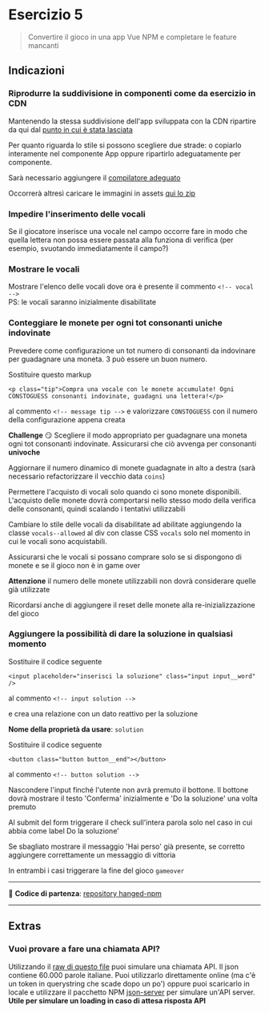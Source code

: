 # Esercizio 5

> Convertire il gioco in una app Vue NPM e completare le feature mancanti

## Indicazioni

### Riprodurre la suddivisione in componenti come da esercizio in CDN

Mantenendo la stessa suddivisione dell'app sviluppata con la CDN ripartire da qui dal [punto in cui è stata lasciata](https://github.com/lorenaramonda/hanged-cdn/tree/components/finish)

Per quanto riguarda lo stile si possono scegliere due strade: o copiarlo interamente nel componente App oppure ripartirlo adeguatamente per componente.

Sarà necessario aggiungere il [compilatore adeguato](https://vue-loader.vuejs.org/guide/pre-processors.html)

Occorrerà altresì caricare le immagini in assets [qui lo zip](assets.zip)

### Impedire l'inserimento delle vocali

Se il giocatore inserisce una vocale nel campo occorre fare in modo che quella lettera non possa essere passata alla funziona di verifica (per esempio, svuotando immediatamente il campo?)

### Mostrare le vocali

Mostrare l'elenco delle vocali dove ora è presente il commento `<!-- vocal -->`  
PS: le vocali saranno inizialmente disabilitate

### Conteggiare le monete per ogni tot consonanti uniche indovinate

Prevedere come configurazione un tot numero di consonanti da indovinare per guadagnare una moneta. 3 può essere un buon numero.

Sostituire questo markup

```
<p class="tip">Compra una vocale con le monete accumulate! Ogni CONSTOGUESS consonanti indovinate, guadagni una lettera!</p>
```

al commento `<!-- message tip -->` e valorizzare `CONSTOGUESS` con il numero della configurazione appena creata

**Challenge** 😏 Scegliere il modo appropriato per guadagnare una moneta ogni tot consonanti indovinate. Assicurarsi che ciò avvenga per consonanti **univoche**

Aggiornare il numero dinamico di monete guadagnate in alto a destra (sarà necessario refactorizzare il vecchio data `coins`)

Permettere l'acquisto di vocali solo quando ci sono monete disponibili. L'acquisto delle monete dovrà comportarsi nello stesso modo della verifica delle consonanti, quindi scalando i tentativi utilizzabili  

Cambiare lo stile delle vocali da disabilitate ad abilitate aggiungendo la classe `vocals--allowed` al div con classe CSS  `vocals` solo nel momento in cui le vocali sono acquistabili.

Assicurarsi che le vocali si possano comprare solo se si dispongono di monete e se il gioco non è in game over

**Attenzione** il numero delle monete utilizzabili non dovrà considerare quelle già utilizzate

Ricordarsi anche di aggiungere il reset delle monete alla re-inizializzazione del gioco

### Aggiungere la possibilità di dare la soluzione in qualsiasi momento

Sostituire il codice seguente

```
<input placeholder="inserisci la soluzione" class="input input__word" />
```

al commento `<!-- input solution -->`

e crea una relazione con un dato reattivo per la soluzione

**Nome della proprietà da usare**: `solution`

Sostituire il codice seguente

```
<button class="button button__end"></button>
```

al commento `<!-- button solution -->`

Nascondere l'input finché l'utente non avrà premuto il bottone. Il bottone dovrà mostrare il testo 'Conferma' inizialmente e 'Do la soluzione' una volta premuto

Al submit del form triggerare il check sull'intera parola solo nel caso in cui abbia come label Do la soluzione'

Se sbagliato mostrare il messaggio 'Hai perso' già presente, se corretto aggiungere correttamente un messaggio di vittoria

In entrambi i casi triggerare la fine del gioco `gameover`

-----------

💪 **Codice di partenza**: [repository hanged-npm](https://github.com/lorenaramonda/hanged-npm)

-----------

## Extras

### Vuoi provare a fare una chiamata API?

Utilizzando il [raw di questo file](https://github.com/lorenaramonda/hanged-cdn/blob/api/json/60000_parole_italiane.json) puoi simulare una chiamata API. Il json contiene 60.000 parole italiane. Puoi utilizzarlo direttamente online (ma c'è un token in querystring che scade dopo un po') oppure puoi scaricarlo in locale e utilizzare il pacchetto NPM [json-server](https://www.npmjs.com/package/json-server) per simulare un'API server.  
**Utile per simulare un loading in caso di attesa risposta API**
